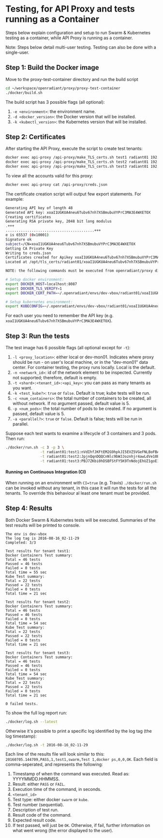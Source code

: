 # Testing, for API Proxy and tests running as a Container
Steps below explain configuration and setup to run Swarm & Kubernetes testing as a container, while API Proxy is running as a container.

Note: Steps below detail multi-user testing. Testing can also be done with a single-user.

## Step 1: Build the Docker image

Move to the proxy-test-container directory and run the build script
```bash
cd ~/workspace/openradiant/proxy/proxy-test-container
./docker/build.sh
```

The build script has 3 possible flags (all optional):
 1. `-e <environment>`: the environment name.
 2. `-d <docker_version>`: the Docker version that will be installed.
 3. `-k <kubectl_version>`: the Kubernetes version that will be installed.

## Step 2: Certificates

After starting the API Proxy, execute the script to create test tenants:
```bash
docker exec api-proxy /api-proxy/make_TLS_certs.sh test1 radiant01 192.168.10.2
docker exec api-proxy /api-proxy/make_TLS_certs.sh test2 radiant01 192.168.10.2
docker exec api-proxy /api-proxy/make_TLS_certs.sh test3 radiant01 192.168.10.2
```
To view all the accounts valid for this proxy: 
```bash
docker exec api-proxy cat /api-proxy/creds.json
```
The certificate creation script will output few export statements. For example:
```bash
Generating API key of length 48
Generated API key: xoaI1UGKUA4neu6Tubv67nh7XSBmubuVYPrC3MA3E4WXETOX
Creating certificates
Generating RSA private key, 2048 bit long modulus
.+++
.........................................+++
e is 65537 (0x10001)
Signature ok
subject=/CN=xoaI1UGKUA4neu6Tubv67nh7XSBmubuVYPrC3MA3E4WXETOX
Getting CA Private Key
Writing to creds.json
Certificates created for Apikey xoaI1UGKUA4neu6Tubv67nh7XSBmubuVYPrC3MA3E4WXETOX
Located at /opt/tls_certs/radiant01/xoaI1UGKUA4neu6Tubv67nh7XSBmubuVYPrC3MA3E4WXETOX

NOTE: the following commands must be executed from openradiant/proxy directory

# Setup docker environment:
export DOCKER_HOST=localhost:8087
export DOCKER_TLS_VERIFY=1
export DOCKER_CERT_PATH=~/.openradiant/envs/dev-vbox/radiant01/xoaI1UGKUA4neu6Tubv67nh7XSBmubuVYPrC3MA3E4WXETOX

# Setup kubernetes environment:
export KUBECONFIG=~/.openradiant/envs/dev-vbox/radiant01/xoaI1UGKUA4neu6Tubv67nh7XSBmubuVYPrC3MA3E4WXETOX/kube-config
```
For each user you need to remember the API key (e.g. `xoaI1UGKUA4neu6Tubv67nh7XSBmubuVYPrC3MA3E4WXETOX`).

## Step 3: Run the tests

The test image has 6 possible flags (all optional except for `-t`):
 1. `-l <proxy_location>`: either local or dev-mon01. Indicates where proxy should be run - on user's local machine, or in the "dev-mon01" data center. For container testing, the proxy runs locally. Local is the default.
 2. `-n <network_id>`: id of the network element to be inspected. Currently not supported; therefore, default is empty.
 3. `-t <shard>:<tenant_id>:<api_key>`: you can pass as many tenants as you want.
 4. `-k <test_kube?>`: `true` or `false`. Default is true; kube tests will be run. 
 5. `-c <num_containers>`: the total number of containers to be created, all without network. If no argument passed, default value is 5.
 6. `-p <num_pods>`: the total number of pods to be created. If no argument is passed, default value is 5.
 7. `-a <parallel?>`: `true` or `false`. Default is false; tests will be run in parallel.

Suppose each test wants to examine a lifecycle of 3 containers and 3 pods.
Then run:
```bash
./docker/run.sh -c 3 -p 3 \
                -t radiant01:test1:nVdIhfJKFtEM2G9hpkJI5EVZ5VGeFNLBoFBA2B6zJqaSZ71W \
                -t radiant01:test2:JpjnQqnDQQCnNlc9bWJJoznhjr4awLdVe10B45LRCE31CqDh \
                -t radiant01:test3:PBJ7ZKbi0hDSBFStFY5K9TnNdojEhUZ1goE1Swn3G6fle5iR
```

#### Running on Continuous Integration (CI)
When running on an environment with `CI=true` (e.g. Travis) `./docker/run.sh` can be invoked without any tenant, in this case it will run the tests for all the tenants. To override this behaviour al least one tenant must be provided.

## Step 4: Results

Both Docker Swarm & Kubernetes tests will be executed. Summaries of the test results will be printed to console.
```
The env is dev-vbox
The log tag is 2016-08-16_02-11-29
Completed: 3/3

Test results for tenant test1:
Docker Containers Test summary:
Total = 46 tests
Passed = 46 tests
Failed = 0 tests
Total time = 55 sec
Kube Test summary:
Total = 22 tests
Passed = 22 tests
Failed = 0 tests
Total time = 21 sec

Test results for tenant test2:
Docker Containers Test summary:
Total = 46 tests
Passed = 46 tests
Failed = 0 tests
Total time = 54 sec
Kube Test summary:
Total = 22 tests
Passed = 22 tests
Failed = 0 tests
Total time = 21 sec

Test results for tenant test3:
Docker Containers Test summary:
Total = 46 tests
Passed = 46 tests
Failed = 0 tests
Total time = 54 sec
Kube Test summary:
Total = 22 tests
Passed = 22 tests
Failed = 0 tests
Total time = 21 sec

0 failed tests.
```

To show the full log report run:
```bash
./docker/log.sh --latest
```

Otherwise it's possible to print a specific log identified by the log tag (the log timestamp):
```bash
./docker/log.sh -t 2016-08-16_02-11-29
```

Each line of the results file will look similar to this:
`20160705.144709,PASS,1,test1,swarm,Test 1,docker ps,0,0,OK`.
Each field is comma-seperated, and represents the following:

1. Timestamp of when the command was executed. Read as: YYYYMMDD.HHMMSS.
2. Result: either `PASS` or `FAIL`.
3. Execution time of the command, in seconds.
4. `<tenant_id>`
5. Test type: either docker `swarm` or `kube`.
6. Test number (sequential).
7. Description of test run.
8. Result code of the command.
9. Expected result code.
10. If test passed, will just be `OK`. Otherwise, if fail, further information on what went wrong (the error displayed to the user).
